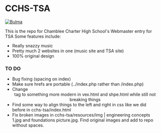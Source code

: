 # __CCHS-TSA__

[![Bulma](https://bulma.io/images/made-with-bulma--black.png)](https://bulma.io)

This is the repo for Chamblee Charter High School's Webmaster entry for TSA
Some features include:
  - Really snazzy music
  - Pretty much 2 websites in one (music site and TSA site)
  - 100% original design


### TO DO
  - Bug fixing (spacing on index)
  - Make sure hrefs are portable (../index.php rather than /index.php)
  - Change <center> tag to something more modern in vex.html and shpe.html while still not breaking things
  - Find some way to align things to the left and right in css like we did before in cchs-tsa/index.html
  - Fix broken images in cchs-tsa/resources/img | engineering concepts 1.jpg and foundations picture.jpg. Find original images and add to repo without spaces.
